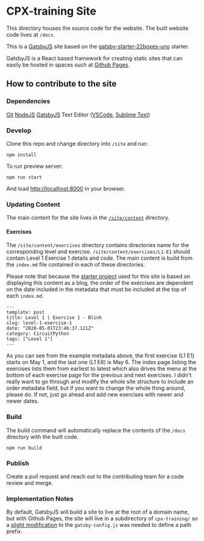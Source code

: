 # CPX-training Site

This directory houses the source code for the website. The built website code lives at `/docs`.

This is a [GatsbyJS](https://www.gatsbyjs.org) site based on the [gatsby-starter-22boxes-uno](https://www.gatsbyjs.org/starters/iamtherealgd/gatsby-starter-22boxes-uno/) starter.

GatsbyJS is a React based framework for creating static sites that can easily be hosted in spaces such at [Github Pages](https://pages.github.com).

## How to contribute to the site

### Dependencies

[Git](https://git-scm.com)
[NodeJS](https://nodejs.org/en/)
[GatsbyJS](https://www.gatsbyjs.org/docs/quick-start)
Text Editor ([VSCode](https://code.visualstudio.com), [Sublime Text](https://www.sublimetext.com))

### Develop

Clone this repo and change directory into `/site` and run:
```
npm install
```

To run preview server:
```
npm run start
```

And load [http://localhost:8000](http://localhost:8000) in your browser.

### Updating Content

The main content for the site lives in the [`/site/content`](https://github.com/mimiflynn/cpx-training/tree/master/site/content) directory.

#### Exercises

The `/site/content/exercises` directory contains directories name for the corresponding level and exercise. `/site/content/exercises/L1-E1` should contain Level 1 Exercise 1 details and code. The main content is build from the `index.md` file contained in each of these directories.

Please note that because the [starter project](https://www.gatsbyjs.org/starters/iamtherealgd/gatsby-starter-22boxes-uno/) used for this site is based on displaying this content as a blog, the order of the exercises are dependent on the date included in the metadata that must be included at the top of each `index.md`.

```
---
template: post
title: Level 1 | Exercise 1 - Blink
slug: level-1-exercise-1
date: "2020-05-01T23:46:37.121Z"
category: CircuitPython
tags: ["Level 1"]
---
```

As you can see from the example metadata above, the first exercise (L1 E1) starts on May 1, and the last one (L1 E6) is May 6. The index page listing the exercises lists them from earliest to latest which also drives the menu at the bottom of each exercise page for the previous and next exercises. I didn't really want to go through and modify the whole site structure to include an order metadata field, but if you want to change the whole thing around, please do. If not, just go ahead and add new exercises with newer and newer dates.

### Build

The build command will automatically replace the contents of the `/docs` directory with the built code.
```
npm run build
```

###  Publish

Create a pull request and reach out to the contributing team for a code review and merge.

### Implementation Notes

By default, GatsbyJS will build a site to live at the root of a domain name, but with Github Pages, the site will live in a subdirectory of `cpx-training/` so a [slight modification](https://www.gatsbyjs.org/docs/path-prefix/) to the `gatsby-config.js` was needed to define a path prefix.